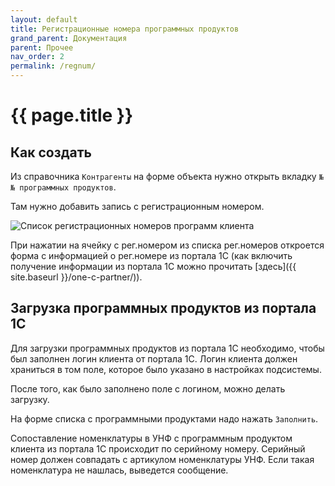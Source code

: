```yaml
---
layout: default
title: Регистрационные номера программных продуктов
grand_parent: Документация
parent: Прочее
nav_order: 2
permalink: /regnum/
---
```


# {{ page.title }}

## Как создать

Из справочника `Контрагенты` на форме объекта нужно открыть вкладку `№№ программных продуктов`.

Там нужно добавить запись с регистрационным номером.

![Список регистрационных номеров программ клиента](../img/regnum.png)

При нажатии на ячейку с рег.номером из списка рег.номеров откроется форма с информацией о рег.номере из портала 1С (как включить получение информации из портала 1С можно прочитать [здесь]({{ site.baseurl }}/one-c-partner/)).

## Загрузка программных продуктов из портала 1С

Для загрузки программных продуктов из портала 1С необходимо, чтобы был заполнен логин клиента от портала 1С.
Логин клиента должен храниться в том поле, которое было указано в настройках подсистемы.

После того, как было заполнено поле с логином, можно делать загрузку.

На форме списка с программными продуктами надо нажать `Заполнить`.

Сопоставление номенклатуры в УНФ с программным продуктом клиента из портала 1С происходит по серийному номеру. Серийный номер должен совпадать с артикулом номенклатуры УНФ. Если такая номенклатура не нашлась, выведется сообщение.